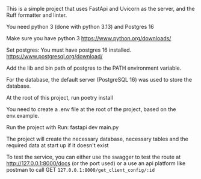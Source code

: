 This is a simple project that uses FastApi and Uvicorn as the server, and the Ruff formatter and linter.

You need python 3 (done with python 3.13) and Postgres 16

Make sure you have python 3
https://www.python.org/downloads/

Set postgres:
You must have postgres 16 installed.
https://www.postgresql.org/download/

Add the lib and bin path of postgres to the PATH environment variable.

For the database, the default server (PostgreSQL 16) was used to store the database.

At the root of this project, run poetry install

You need to create a .env file at the root of the project, based on the env.example.

Run the project with
Run: fastapi dev main.py

The project will create the necessary database, necessary tables and the required data at start up if it doesn't exist

To test the service, you can either use the swagger to test the route at http://127.0.0.1:8000/docs (or the port used)
or a use an api platform like postman to call GET `127.0.0.1:8000/get_client_config/:id`


